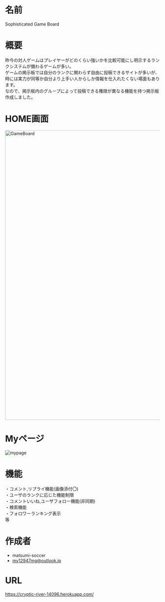 # 名前
Sophisticated Game Board
 
# 概要
昨今の対人ゲームはプレイヤーがどのくらい強いかを比較可能にし明示するランクシステムが備わるゲームが多い。  
ゲームの掲示板では自分のランクに関わらず自由に投稿できるサイトが多いが、時には実力が同等か自分より上手い人からしか情報を仕入れたくない場面もあります。  
なので、掲示板内のグループによって投稿できる権限が異なる機能を持つ掲示板作成しました。  
 
# HOME画面
<img width="940" alt="GameBoard" src="https://user-images.githubusercontent.com/85006242/194742209-06d4e899-6eef-4f5f-ada0-9a774892f25c.png">

# Myページ
<img widhi="940" alt="mypage" src="https://user-images.githubusercontent.com/85006242/194742263-91c8fed4-e11d-4448-ab21-41dcb5309f81.png">
 
# 機能
・コメント,リプライ機能(画像添付〇)  
・ユーザのランクに応じた機能制限  
・コメントいいね,ユーザフォロー機能(非同期)  
・検索機能  
・フォロワーランキング表示  
等
 
# 作成者
* matsumi-soccer
* my12947mg@outlook.jp

# URL
https://cryptic-river-14096.herokuapp.com/